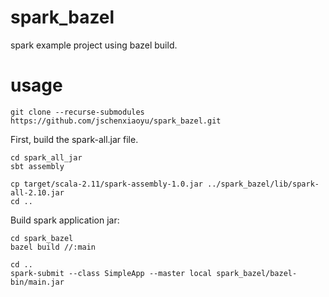 # spark_bazel
spark example project using bazel build.

# usage
```
git clone --recurse-submodules https://github.com/jschenxiaoyu/spark_bazel.git
```

First, build the spark-all.jar file.
```
cd spark_all_jar
sbt assembly

cp target/scala-2.11/spark-assembly-1.0.jar ../spark_bazel/lib/spark-all-2.10.jar
cd ..
```

Build spark application jar:
```
cd spark_bazel
bazel build //:main

cd ..
spark-submit --class SimpleApp --master local spark_bazel/bazel-bin/main.jar
```

